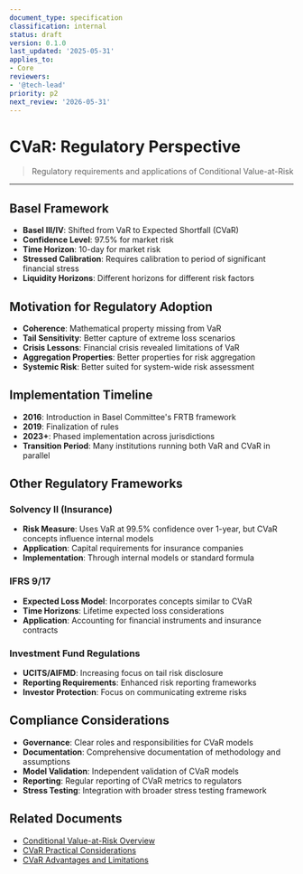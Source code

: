 ```yaml
---
document_type: specification
classification: internal
status: draft
version: 0.1.0
last_updated: '2025-05-31'
applies_to:
- Core
reviewers:
- '@tech-lead'
priority: p2
next_review: '2026-05-31'
---
```


# CVaR: Regulatory Perspective

> Regulatory requirements and applications of Conditional Value-at-Risk

---

## Basel Framework

* **Basel III/IV**: Shifted from VaR to Expected Shortfall (CVaR)
* **Confidence Level**: 97.5% for market risk
* **Time Horizon**: 10-day for market risk
* **Stressed Calibration**: Requires calibration to period of significant financial stress
* **Liquidity Horizons**: Different horizons for different risk factors

## Motivation for Regulatory Adoption

* **Coherence**: Mathematical property missing from VaR
* **Tail Sensitivity**: Better capture of extreme loss scenarios
* **Crisis Lessons**: Financial crisis revealed limitations of VaR
* **Aggregation Properties**: Better properties for risk aggregation
* **Systemic Risk**: Better suited for system-wide risk assessment

## Implementation Timeline

* **2016**: Introduction in Basel Committee's FRTB framework
* **2019**: Finalization of rules
* **2023+**: Phased implementation across jurisdictions
* **Transition Period**: Many institutions running both VaR and CVaR in parallel

## Other Regulatory Frameworks

### Solvency II (Insurance)

* **Risk Measure**: Uses VaR at 99.5% confidence over 1-year, but CVaR concepts influence internal models
* **Application**: Capital requirements for insurance companies
* **Implementation**: Through internal models or standard formula

### IFRS 9/17

* **Expected Loss Model**: Incorporates concepts similar to CVaR
* **Time Horizons**: Lifetime expected loss considerations
* **Application**: Accounting for financial instruments and insurance contracts

### Investment Fund Regulations

* **UCITS/AIFMD**: Increasing focus on tail risk disclosure
* **Reporting Requirements**: Enhanced risk reporting frameworks
* **Investor Protection**: Focus on communicating extreme risks

## Compliance Considerations

* **Governance**: Clear roles and responsibilities for CVaR models
* **Documentation**: Comprehensive documentation of methodology and assumptions
* **Model Validation**: Independent validation of CVaR models
* **Reporting**: Regular reporting of CVaR metrics to regulators
* **Stress Testing**: Integration with broader stress testing framework

## Related Documents

* [Conditional Value-at-Risk Overview](../conditional-value-at-risk.md)
* [CVaR Practical Considerations](./cvar-practical-considerations.md)
* [CVaR Advantages and Limitations](./cvar-advantages-limitations.md)